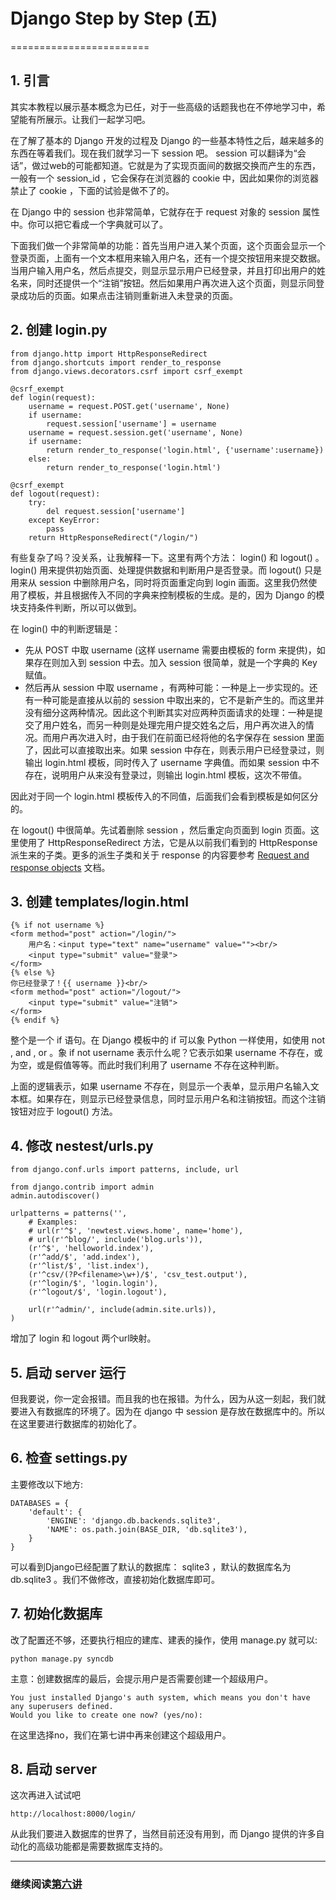 # Django Step by Step (五)
========================

## 1. 引言

其实本教程以展示基本概念为已任，对于一些高级的话题我也在不停地学习中，希望能有所展示。让我们一起学习吧。

在了解了基本的 Django 开发的过程及 Django 的一些基本特性之后，越来越多的东西在等着我们。现在我们就学习一下 session 吧。 session 可以翻译为“会话”，做过web的可能都知道。它就是为了实现页面间的数据交换而产生的东西，一般有一个 session_id ，它会保存在浏览器的 cookie 中，因此如果你的浏览器禁止了 cookie ，下面的试验是做不了的。

在 Django 中的 session 也非常简单，它就存在于 request 对象的 session 属性中。你可以把它看成一个字典就可以了。

下面我们做一个非常简单的功能：首先当用户进入某个页面，这个页面会显示一个登录页面，上面有一个文本框用来输入用户名，还有一个提交按钮用来提交数据。当用户输入用户名，然后点提交，则显示显示用户已经登录，并且打印出用户的姓名来，同时还提供一个“注销”按钮。然后如果用户再次进入这个页面，则显示同登录成功后的页面。如果点击注销则重新进入未登录的页面。

## 2. 创建 login.py

```
from django.http import HttpResponseRedirect
from django.shortcuts import render_to_response
from django.views.decorators.csrf import csrf_exempt

@csrf_exempt
def login(request):
    username = request.POST.get('username', None)
    if username:
        request.session['username'] = username
    username = request.session.get('username', None)
    if username:
        return render_to_response('login.html', {'username':username})
    else:
        return render_to_response('login.html')

@csrf_exempt
def logout(request):
    try:
        del request.session['username']
    except KeyError:
        pass
    return HttpResponseRedirect("/login/")
```

有些复杂了吗？没关系，让我解释一下。这里有两个方法： login() 和 logout() 。 login() 用来提供初始页面、处理提供数据和判断用户是否登录。而 logout() 只是用来从 session 中删除用户名，同时将页面重定向到 login 画面。这里我仍然使用了模板，并且根据传入不同的字典来控制模板的生成。是的，因为 Django 的模块支持条件判断，所以可以做到。

在 login() 中的判断逻辑是：

*   先从 POST 中取 username (这样 username 需要由模板的 form 来提供)，如果存在则加入到 session 中去。加入 session 很简单，就是一个字典的 Key 赋值。
*   然后再从 session 中取 username ，有两种可能：一种是上一步实现的。还有一种可能是直接从以前的 session 中取出来的，它不是新产生的。而这里并没有细分这两种情况。因此这个判断其实对应两种页面请求的处理：一种是提交了用户姓名，而另一种则是处理完用户提交姓名之后，用户再次进入的情况。而用户再次进入时，由于我们在前面已经将他的名字保存在 session 里面了，因此可以直接取出来。如果 session 中存在，则表示用户已经登录过，则输出 login.html 模板，同时传入了 username 字典值。而如果 session 中不存在，说明用户从来没有登录过，则输出 login.html 模板，这次不带值。
    
因此对于同一个 login.html 模板传入的不同值，后面我们会看到模板是如何区分的。

在 logout() 中很简单。先试着删除 session ，然后重定向页面到 login 页面。这里使用了 HttpResponseRedirect 方法，它是从以前我们看到的 HttpResponse 派生来的子类。更多的派生子类和关于 response 的内容要参考 [Request and response objects](http://www.djangoproject.com/documentation/request_response/) 文档。

## 3. 创建 templates/login.html

```
{% if not username %}
<form method="post" action="/login/">
    用户名：<input type="text" name="username" value=""><br/>
    <input type="submit" value="登录">
</form>
{% else %}
你已经登录了！{{ username }}<br/>
<form method="post" action="/logout/">
    <input type="submit" value="注销">
</form>
{% endif %}
```

整个是一个 if 语句。在 Django 模板中的 if 可以象 Python 一样使用，如使用 not , and , or 。象 if not username 表示什么呢？它表示如果 username 不存在，或为空，或是假值等等。而此时我们利用了 username 不存在这种判断。

上面的逻辑表示，如果 username 不存在，则显示一个表单，显示用户名输入文本框。如果存在，则显示已经登录信息，同时显示用户名和注销按钮。而这个注销铵钮对应于 logout() 方法。

## 4. 修改 nestest/urls.py

```
from django.conf.urls import patterns, include, url

from django.contrib import admin
admin.autodiscover()

urlpatterns = patterns('',
    # Examples:
    # url(r'^$', 'newtest.views.home', name='home'),
    # url(r'^blog/', include('blog.urls')),
    (r'^$', 'helloworld.index'),
    (r'^add/$', 'add.index'),
    (r'^list/$', 'list.index'),
    (r'^csv/(?P<filename>\w+)/$', 'csv_test.output'),
    (r'^login/$', 'login.login'),
    (r'^logout/$', 'login.logout'),

    url(r'^admin/', include(admin.site.urls)),
)
```

增加了 login 和 logout 两个url映射。

## 5. 启动 server 运行

但我要说，你一定会报错。而且我的也在报错。为什么，因为从这一刻起，我们就要进入有数据库的环境了。因为在 django 中 session 是存放在数据库中的。所以在这里要进行数据库的初始化了。

## 6. 检查 settings.py

主要修改以下地方:

```
DATABASES = {
    'default': {
        'ENGINE': 'django.db.backends.sqlite3',
        'NAME': os.path.join(BASE_DIR, 'db.sqlite3'),
    }
}
```

可以看到Django已经配置了默认的数据库： sqlite3 ，默认的数据库名为db.sqlite3 。我们不做修改，直接初始化数据库即可。

## 7. 初始化数据库

改了配置还不够，还要执行相应的建库、建表的操作，使用 manage.py 就可以:

```
python manage.py syncdb
```

主意：创建数据库的最后，会提示用户是否需要创建一个超级用户。

```
You just installed Django's auth system, which means you don't have any superusers defined.
Would you like to create one now? (yes/no):
```

在这里选择no，我们在第七讲中再来创建这个超级用户。

## 8. 启动 server

这次再进入试试吧

```
http://localhost:8000/login/
```

从此我们要进入数据库的世界了，当然目前还没有用到，而 Django 提供的许多自动化的高级功能都是需要数据库支持的。

--------------------------------------------------

### 继续阅读[第六讲](django-step-by-step/chapter6)